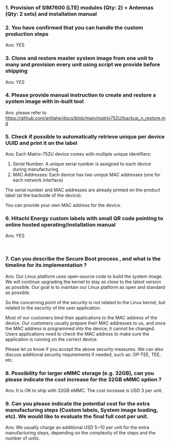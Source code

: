 ### 1. Provision of SIM7600 (LTE) modules (Qty: 2) + Antennas (Qty: 2 sets) and installation manual

### 2. You have confirmed that you can handle the custom production steps
Ans: YES

### 3. Clone and restore master system image from one unit to many and provision every unit using script we provide before shipping
Ans: YES

### 4. Please provide manual instruction to create and restore a system image with in-built tool
Ans: please refer to https://github.com/artilatw/docs/blob/main/matrix752U/backup_n_restore.md

### 5. Check if possible to automatically retrieve unique per device UUID and print it on the label
Ans: Each Matrix-752U device comes with multiple unique identifiers:

1. Serial Number: A unique serial number is assigned to each device during manufacturing
2. MAC Addresses: Each device has two unique MAC addresses (one for each network interface)

The serial number and MAC addresses are already printed on the product label (at the backside of the device).

You can provide your own MAC address for the device.


### 6. Hitachi Energy custom labels with small QR code pointing to online hosted operating/installation manual
Ans: YES

&nbsp;&nbsp;&nbsp;

### 7. Can you describe the Secure Boot process , and what is the timeline for its implementation ?
Ans: Our Linux platform uses open-source code to build the system image. We will continue upgrading the kernel to stay as close to the latest version as possible. Our goal is to maintain our Linux platform as open and standard as possible.

So the concerning point of the security is not related to the Linux kernel, but related to the security of the user application.

Most of our customers bind their applications to the MAC address of the device. Our customers usually prepare their MAC addresses to us, and once the MAC address is programmed into the device, it cannot be changed. Users applications need to check the MAC address to make sure the application is running on the correct device.

Please let us know if you accept the above security measures. We can also discuss additional security requirements if needed, such as: OP-TEE, TEE, etc.

### 8. Possibility for larger eMMC storage (e.g. 32GB), can you please indicate the cost increase for the 32GB eMMC option ? 
Ans: It is OK to ship with 32GB eMMC. The cost increase is USD 3 per unit.

### 9. Can you please indicate the potential cost for the extra manufacturing steps (Custom labels, System image loading, etc). We would like to evaluate the final full cost per unit.
Ans: We usually charge an additional USD 5~10 per unit for the extra manufacturing steps, depending on the complexity of the steps and the number of units.

